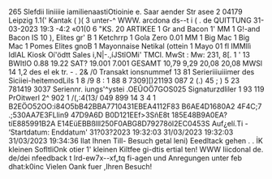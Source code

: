 265 Slefdii liniiiie iamilienaastiOtioinie e. Saar aender Str asee 2 04179 Leipzig 1.1(' Kantak ( )( 3 unter-^ WWW. arcdona ds--t i ( . de QUITTUNG 31-03-2023 19:3 -4:2 «01(0 6 "KS. 20 ARTIKEE 1 Gr and Bacon 1' MM 1 G!-and Bacon IS 10 ), Elites gr' B 1 Ketchrrp 1 Gola Zero 0.01 MM 1 Big Mac 1 Big Mac 1 Pomes Elites gnoB 1 Mayonnaise Netikal (ottein 1 Mayo 01 fl IMMllì IdlAL Kiosk Oí'ödtt Sales i,N|-.,íJStĩOMi' TMCl. MwSt : Mw: 231, 8[. 1 ' 13 BWItlO 0.88 19.22 SAT? 19.001 7.001 GESAMT 10,79 9,29 20,08 20,08 MWSl 14 1,2 des el ek tr. - . 2& /0 Transakt ionsnummef 13 81 Serieriiiuiiimer des Siciiei-heitemodLils 1 8 /9 8 : 1 88 8 7309][)21193 087 2 (.) 45 ; ) 5 23 781419 3037 Seriennr. iungs'^ystei .OEÛOÖ7GOS025 Signaturzdliler 1 93 119 PrOitwerl 2^ 902 1 /(,:4(13/ 049 899 14 3 4 1 B2EÖO52OO:i84O5bB42BBA7710431EBEA4112F83 B6AE4D1680A2 4F4C;7 .;530AA7E3FLlin9 47D9A6D B0D121EEf>3SñE8t 185E48B9A0EA?tíE885991B2A E14EüEBBßlll250F0ABG8D79278öl2EC0453S Auf¿elí.Ti - ‘Startdatum: Enddatum' 31?03?2023 19:32:03 31/03/2023 19:32:03 31/03/2023 19:34:36 Ilat Ihnen Till- Besuch getal leni) Eeedltack gehen . . İK kleinen SofltliOnk otier 1' kleinen Kiltfee gi-dtis ertial ten! WWW Iiicdonal de. de/dei nfeedback t lrd-ew7x--xf„tq fi-agen und Anregungen unter feb dhat:k0inc Vielen Oank fuer ,Ihren Besuch!